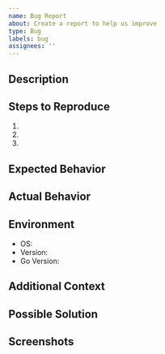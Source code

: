 ```yaml
---
name: Bug Report
about: Create a report to help us improve
type: Bug
labels: bug
assignees: ''
---
```


## Description
<!-- A clear and concise description of what the bug is -->

## Steps to Reproduce
1. <!-- First Step -->
2. <!-- Second Step -->
3. <!-- And so on... -->

## Expected Behavior
<!-- What you expected to happen -->

## Actual Behavior
<!-- What actually happened -->

## Environment
- OS: <!-- e.g. macOS, Windows, Linux -->
- Version: <!-- e.g. 1.0.0 -->
- Go Version: <!-- e.g. 1.21.0 -->

## Additional Context
<!-- Add any other context about the problem here -->

## Possible Solution
<!-- If you have suggestions on how to fix the bug -->

## Screenshots
<!-- If applicable, add screenshots to help explain your problem --> 